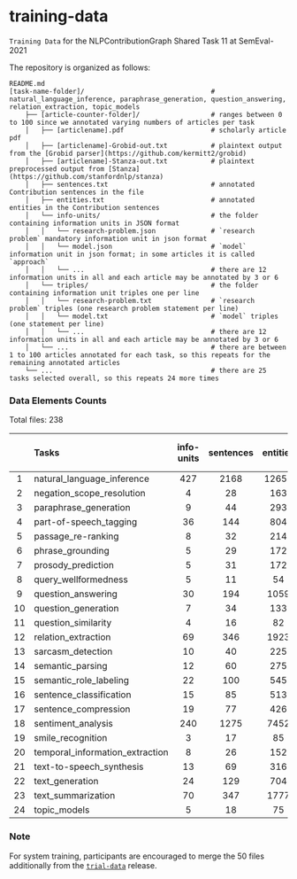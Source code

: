 # training-data
`Training Data` for the NLPContributionGraph Shared Task 11 at SemEval-2021

The repository is organized as follows:

    README.md                            
    [task-name-folder]/                                # natural_language_inference, paraphrase_generation, question_answering, relation_extraction, topic_models
        ├── [article-counter-folder]/                  # ranges between 0 to 100 since we annotated varying numbers of articles per task
        │   ├── [articlename].pdf                      # scholarly article pdf
        │   ├── [articlename]-Grobid-out.txt           # plaintext output from the [Grobid parser](https://github.com/kermitt2/grobid)
        │   ├── [articlename]-Stanza-out.txt           # plaintext preprocessed output from [Stanza](https://github.com/stanfordnlp/stanza)
        │   ├── sentences.txt                          # annotated Contribution sentences in the file
        │   ├── entities.txt                           # annotated entities in the Contribution sentences
        │   └── info-units/                            # the folder containing information units in JSON format
        │   │   └── research-problem.json              # `research problem` mandatory information unit in json format
        │   │   └── model.json                         # `model` information unit in json format; in some articles it is called `approach`
        │   │   └── ...                                # there are 12 information units in all and each article may be annotated by 3 or 6
        │   └── triples/                               # the folder containing information unit triples one per line
        │   │   └── research-problem.txt               # `research problem` triples (one research problem statement per line)
        │   │   └── model.txt                          # `model` triples (one statement per line)
        │   │   └── ...                                # there are 12 information units in all and each article may be annotated by 3 or 6
        │   └── ...                                    # there are between 1 to 100 articles annotated for each task, so this repeats for the remaining annotated articles
        └── ...                                        # there are 25 tasks selected overall, so this repeats 24 more times

### Data Elements Counts

Total files: 238

|| Tasks | info-units | sentences | entities | total triples | total unique triples | subject | predicate | object |
| :---:  | :--- |:---:|  :---:   |   :---:  | :---: | :---: |  :---:  |   :---:   |  :---: |
|1 | natural_language_inference    |427 |2168 |12657|7969 | 7330 |3171 |1251 |5242 |
|2 | negation_scope_resolution     | 4  |28   |163  |94   |  94  | 50  | 42  | 80  |
|3 |   paraphrase_generation       |  9 |44   |293  |177  |  175 | 99  | 77  | 160 |
|4 |   part-of-speech_tagging      |36  |144  |804  |501  |  479 | 249 | 156 | 401 |
|5 |     passage_re-ranking        | 8  |32   |214  |126  |  123 | 63  | 66  | 103 |
|6 |      phrase_grounding         | 5  |29   |172  |102  |  102 | 58  | 53  | 94  |
|7 |     prosody_prediction        | 5  |31   |172  |105  |  103 | 58  | 43  | 97  |
|8 |    query_wellformedness       | 5  |11   |54   |35   |  35  | 22  | 25  | 33  |
|9 |     question_answering        |30  |194  |1059 |665  | 640  | 332 | 203 | 547 |
|10|    question_generation        | 7  |34   |133  |87   |  87  | 45  | 44  | 74  |
|11|    question_similarity        | 4  |16   |82   |51   |  51  | 30  | 26  | 49  |
|12|    relation_extraction        | 69 |346  |1923 |1154 | 1084 | 552 | 372 | 922 |
|13|     sarcasm_detection         | 10 |40   |225  |138  | 136  | 77  | 73  | 116 |
|14|     semantic_parsing          | 12 |60   |275  |183  | 180  | 91  | 74  | 157 |
|15| semantic_role_labeling        | 22 |100  |545  |338  | 318  | 163 | 137 | 288 |
|16| sentence_classification       | 15 |85   |513  |300  | 297  | 167 | 134 | 273 |
|17| sentence_compression          | 19 |77   |426  |260  | 248  | 138 | 104 | 223 |
|18|   sentiment_analysis          |240 |1275 |7452 |4517 | 4086 |1864 | 940 |2967 |
|19|   smile_recognition           | 3  |17   |85   |54   |  54  | 29  | 34  | 49  |
|20|temporal_information_extraction| 8  |26   |152  |94   |  93  | 58  | 62  | 85  |
|21|   text-to-speech_synthesis    |13  |69   |316  |197  | 192  | 103 | 98  | 174 |
|22|       text_generation         |24  |129  |704  |431  | 420  | 222 | 165 | 351 |
|23|     text_summarization        |70  |347  |1777 |1077 | 1010 | 513 | 346 | 825 |
|24|        topic_models           | 5  |18   |75   |48   |  48  | 30  | 28  | 48  |


### Note

For system training, participants are encouraged to merge the 50 files additionally from the [`trial-data`](https://github.com/ncg-task/trial-data) release.
